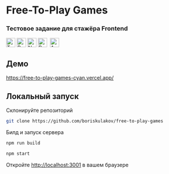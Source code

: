 # Free-To-Play Games
### Тестовое задание для стажёра Frontend

<img src="https://img.shields.io/badge/TypeScript-282C34?logo=typescript&logoColor=3178C6" alt="TypeScript logo" title="TypeScript" height="25" />&nbsp;<img src="https://img.shields.io/badge/React-282C34?logo=react&logoColor=61DBFB" alt="React logo" title="React" height="25" />&nbsp;<img src="https://img.shields.io/badge/Next.js-282C34?logo=next.js&logoColor=FFFFFF" alt="Next.js logo" title="Next.js" height="25" />&nbsp;<img src="https://img.shields.io/badge/Redux-282C34?logo=redux&logoColor=764ABC" alt="Redux logo" title="Redux" height="25" />
&nbsp;<img src="https://img.shields.io/badge/Ant%20Design-282C34?logo=ant-design&logoColor=1FB1FF" alt="Ant Design logo" title="Ant Design" height="25" />
&nbsp;

## Демо
https://free-to-play-games-cyan.vercel.app/

## Локальный запуск

Склонируйте репозиторий

```bash
git clone https://github.com/boriskulakov/free-to-play-games
```

Билд и запуск сервера

```bash
npm run build

npm start
```

Откройте [http://localhost:3001](http://localhost:3001) в вашем браузере
